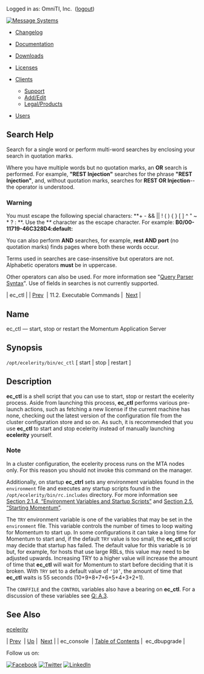 Logged in as: OmniTI, Inc.  ([logout](https://support.messagesystems.com/logout.php))

[![Message Systems](https://support.messagesystems.com/images/ms-white205.png)](https://support.messagesystems.com/start.php) 

*   [Changelog](https://support.messagesystems.com/start.php?show=changelog)
*   [Documentation](https://support.messagesystems.com/docs/)
*   [Downloads](https://support.messagesystems.com/start.php)

*   [Licenses](https://support.messagesystems.com/license_summary.php)
*   <a href="">Clients</a>
    *   [Support](https://support.messagesystems.com/cs.php)
    *   [Add/Edit](https://support.messagesystems.com/edit_client.php)
    *   [Legal/Products](https://support.messagesystems.com/edit_products.php)
*   [Users](https://support.messagesystems.com/edit_customer.php)

## Search Help

Search for a single word or perform multi-word searches by enclosing your search in quotation marks.

Where you have multiple words but no quotation marks, an **OR** search is performed. For example, **"REST Injection"** searches for the phrase **"REST Injection"**, and, without quotation marks, searches for **REST OR Injection**--the operator is understood.

### Warning

You must escape the following special characters: **+ - && || ! ( ) { } [ ] ^ " ~ * ? : \**. Use the **\** character as the escape character. For example: **B0/00-11719-46C328D4\:default\:**

You can also perform **AND** searches, for example, **rest AND port** (no quotation marks) finds pages where both these words occur.

Terms used in searches are case-insensitive but operators are not. Alphabetic operators **must** be in uppercase.

Other operators can also be used. For more information see "[Query Parser Syntax](https://lucene.apache.org/core/old_versioned_docs/versions/3_0_0/queryparsersyntax.html)". Use of fields in searches is not currently supported.

| ec_ctl |
| [Prev](executable.ec_console.php)  | 11.2. Executable Commands |  [Next](executable.ec_dbupgrade.php) |

<a name="executable.ec_ctl"></a>
## Name

ec_ctl — start, stop or restart the Momentum Application Server

## Synopsis

`/opt/ecelerity/bin/ec_ctl` [ start | stop | restart ]

<a name="idp7442048"></a>
## Description

**ec_ctl** is a shell script that you can use to start, stop or restart the ecelerity process. Aside from launching this process, **ec_ctl** performs various pre-launch actions, such as fetching a new license if the current machine has none, checking out the latest version of the configuration file from the cluster configuration store and so on. As such, it is recommended that you use **ec_ctl** to start and stop ecelerity instead of manually launching **ecelerity** yourself.

### Note

In a cluster configuration, the ecelerity process runs on the MTA nodes only. For this reason you should not invoke this command on the manager.

Additionally, on startup **ec_ctrl** sets any environment variables found in the `environment` file and executes any startup scripts found in the `/opt/ecelerity/bin/rc.includes` directory. For more information see [Section 2.1.4, “Environment Variables and Startup Scripts”](conf.ecelerity.conf.php#conf.environment_variables "2.1.4. Environment Variables and Startup Scripts") and [Section 2.5, “Starting Momentum”](conf.starting.php "2.5. Starting Momentum").

The `TRY` environment variable is one of the variables that may be set in the `environment` file. This variable controls the number of times to loop waiting for Momentum to start up. In some configurations it can take a long time for Momentum to start and, if the default `TRY` value is too small, the **ec_ctl** script may decide that startup has failed. The default value for this variable is `10` but, for example, for hosts that use large RBLs, this value may need to be adjusted upwards. Increasing TRY to a higher value will increase the amount of time that **ec_ctl** will wait for Momentum to start before deciding that it is broken. With `TRY` set to a default value of `‘10’`, the amount of time that **ec_ctl** waits is 55 seconds (10+9+8+7+6+5+4+3+2+1).

The `CONFFILE` and the `CONTROL` variables also have a bearing on **ec_ctl**. For a discussion of these variables see [Q: A.3](faq.php#faq.running.multiple.instances "A.3.").

<a name="idp7457488"></a>
## See Also

[ecelerity](executable.ecelerity.php "ecelerity")

| [Prev](executable.ec_console.php)  | [Up](exe.commands.details.php) |  [Next](executable.ec_dbupgrade.php) |
| ec_console  | [Table of Contents](index.php) |  ec_dbupgrade |

Follow us on:

[![Facebook](https://support.messagesystems.com/images/icon-facebook.png)](http://www.facebook.com/messagesystems) [![Twitter](https://support.messagesystems.com/images/icon-twitter.png)](http://twitter.com/#!/MessageSystems) [![LinkedIn](https://support.messagesystems.com/images/icon-linkedin.png)](http://www.linkedin.com/company/message-systems)